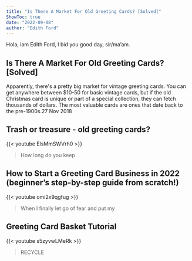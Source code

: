 ```yaml
---
title: "Is There A Market For Old Greeting Cards? [Solved]"
ShowToc: true 
date: "2022-09-08"
author: "Edith Ford" 
---
```


Hola, iam Edith Ford, I bid you good day, sir/ma’am.
## Is There A Market For Old Greeting Cards? [Solved]
Apparently, there's a pretty big market for vintage greeting cards. You can get anywhere between $10-50 for basic vintage cards, but if the old Christmas card is unique or part of a special collection, they can fetch thousands of dollars. The most valuable cards are ones that date back to the pre-1900s.27 Nov 2018

## Trash or treasure - old greeting cards?
{{< youtube ElsMmSWVrh0 >}}
>How long do you keep 

## How to Start a Greeting Card Business in 2022 (beginner’s step-by-step guide from scratch!)
{{< youtube omi2x9qgfug >}}
>When I finally let go of fear and put my 

## Greeting Card Basket Tutorial
{{< youtube s5zyvwLMeRk >}}
>RECYCLE 

